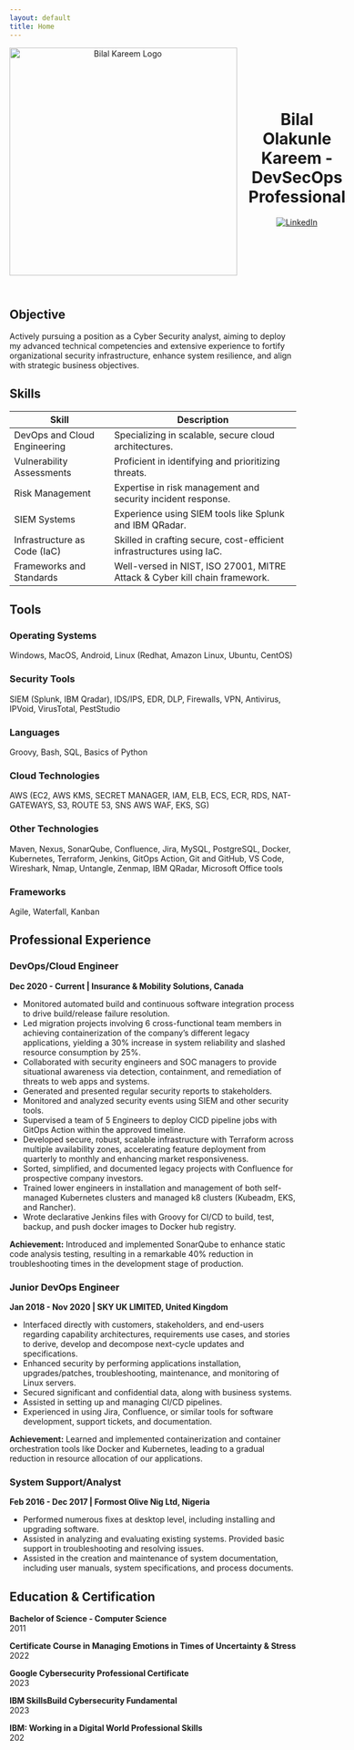 ```yaml
---
layout: default
title: Home
---
```


<header style="display: flex; align-items: center; justify-content: space-between;">
  <img src="logo.png" alt="Bilal Kareem Logo" style="width: 400px; height: auto; margin-right: 20px;">
  <div style="flex-grow: 1;">
    <h1>Bilal Olakunle Kareem - DevSecOps Professional</h1>
    <p>
      <a href="https://www.linkedin.com/in/bilaldevsec" target="_blank">
        <img src="https://img.shields.io/badge/-LinkedIn-0072b1?&style=for-the-badge&logo=linkedin&logoColor=white" alt="LinkedIn">
      </a>
    </p>
  </div>
</header>

<section id="objective" class="home-section">
  <h2>Objective</h2>
  <p>Actively pursuing a position as a Cyber Security analyst, aiming to deploy my advanced technical competencies and extensive experience to fortify organizational security infrastructure, enhance system resilience, and align with strategic business objectives.</p>
</section>

<section id="skills" class="home-section">
  <h2>Skills</h2>
  <table>
    <thead>
      <tr>
        <th>Skill</th>
        <th>Description</th>
      </tr>
    </thead>
    <tbody>
      <tr>
        <td>DevOps and Cloud Engineering</td>
        <td>Specializing in scalable, secure cloud architectures.</td>
      </tr>
      <tr>
        <td>Vulnerability Assessments</td>
        <td>Proficient in identifying and prioritizing threats.</td>
      </tr>
      <tr>
        <td>Risk Management</td>
        <td>Expertise in risk management and security incident response.</td>
      </tr>
      <tr>
        <td>SIEM Systems</td>
        <td>Experience using SIEM tools like Splunk and IBM QRadar.</td>
      </tr>
      <tr>
        <td>Infrastructure as Code (IaC)</td>
        <td>Skilled in crafting secure, cost-efficient infrastructures using IaC.</td>
      </tr>
      <tr>
        <td>Frameworks and Standards</td>
        <td>Well-versed in NIST, ISO 27001, MITRE Attack & Cyber kill chain framework.</td>
      </tr>
    </tbody>
  </table>
</section>

<section id="tools" class="home-section">
  <h2>Tools</h2>
  <h3>Operating Systems</h3>
  <p>
    Windows, MacOS, Android, Linux (Redhat, Amazon Linux, Ubuntu, CentOS)
  </p>

  <h3>Security Tools</h3>
  <p>
    SIEM (Splunk, IBM Qradar), IDS/IPS, EDR, DLP, Firewalls, VPN, Antivirus, IPVoid, VirusTotal, PestStudio
  </p>

  <h3>Languages</h3>
  <p>
    Groovy, Bash, SQL, Basics of Python
  </p>

  <h3>Cloud Technologies</h3>
  <p>
    AWS (EC2, AWS KMS, SECRET MANAGER, IAM, ELB, ECS, ECR, RDS, NAT-GATEWAYS, S3, ROUTE 53, SNS AWS WAF, EKS, SG)
  </p>

  <h3>Other Technologies</h3>
  <p>
    Maven, Nexus, SonarQube, Confluence, Jira, MySQL, PostgreSQL, Docker, Kubernetes, Terraform, Jenkins, GitOps Action, Git and GitHub, VS Code, Wireshark, Nmap, Untangle, Zenmap, IBM QRadar, Microsoft Office tools
  </p>

  <h3>Frameworks</h3>
  <p>
    Agile, Waterfall, Kanban
  </p>
</section>

<section id="experience" class="home-section">
  <h2>Professional Experience</h2>

  <h3>DevOps/Cloud Engineer</h3>
  <p><strong>Dec 2020 - Current | Insurance & Mobility Solutions, Canada</strong></p>
  <ul>
    <li>Monitored automated build and continuous software integration process to drive build/release failure resolution.</li>
    <li>Led migration projects involving 6 cross-functional team members in achieving containerization of the company’s different legacy applications, yielding a 30% increase in system reliability and slashed resource consumption by 25%.</li>
    <li>Collaborated with security engineers and SOC managers to provide situational awareness via detection, containment, and remediation of threats to web apps and systems.</li>
    <li>Generated and presented regular security reports to stakeholders.</li>
    <li>Monitored and analyzed security events using SIEM and other security tools.</li>
    <li>Supervised a team of 5 Engineers to deploy CICD pipeline jobs with GitOps Action within the approved timeline.</li>
    <li>Developed secure, robust, scalable infrastructure with Terraform across multiple availability zones, accelerating feature deployment from quarterly to monthly and enhancing market responsiveness.</li>
    <li>Sorted, simplified, and documented legacy projects with Confluence for prospective company investors.</li>
    <li>Trained lower engineers in installation and management of both self-managed Kubernetes clusters and managed k8 clusters (Kubeadm, EKS, and Rancher).</li>
    <li>Wrote declarative Jenkins files with Groovy for CI/CD to build, test, backup, and push docker images to Docker hub registry.</li>
  </ul>
  <p><strong>Achievement:</strong> Introduced and implemented SonarQube to enhance static code analysis testing, resulting in a remarkable 40% reduction in troubleshooting times in the development stage of production.</p>

  <h3>Junior DevOps Engineer</h3>
  <p><strong>Jan 2018 - Nov 2020 | SKY UK LIMITED, United Kingdom</strong></p>
  <ul>
    <li>Interfaced directly with customers, stakeholders, and end-users regarding capability architectures, requirements use cases, and stories to derive, develop and decompose next-cycle updates and specifications.</li>
    <li>Enhanced security by performing applications installation, upgrades/patches, troubleshooting, maintenance, and monitoring of Linux servers.</li>
    <li>Secured significant and confidential data, along with business systems.</li>
    <li>Assisted in setting up and managing CI/CD pipelines.</li>
    <li>Experienced in using Jira, Confluence, or similar tools for software development, support tickets, and documentation.</li>
  </ul>
  <p><strong>Achievement:</strong> Learned and implemented containerization and container orchestration tools like Docker and Kubernetes, leading to a gradual reduction in resource allocation of our applications.</p>

  <h3>System Support/Analyst</h3>
  <p><strong>Feb 2016 - Dec 2017 | Formost Olive Nig Ltd, Nigeria</strong></p>
  <ul>
    <li>Performed numerous fixes at desktop level, including installing and upgrading software.</li>
    <li>Assisted in analyzing and evaluating existing systems. Provided basic support in troubleshooting and resolving issues.</li>
    <li>Assisted in the creation and maintenance of system documentation, including user manuals, system specifications, and process documents.</li>
  </ul>
</section>

<section id="education" class="home-section">
  <h2>Education & Certification</h2>
  <p><strong>Bachelor of Science - Computer Science</strong><br>2011</p>
  <p><strong>Certificate Course in Managing Emotions in Times of Uncertainty & Stress</strong><br>2022</p>
  <p><strong>Google Cybersecurity Professional Certificate</strong><br>2023</p>
  <p><strong>IBM SkillsBuild Cybersecurity Fundamental</strong><br>2023</p>
  <p><strong>IBM: Working in a Digital World Professional Skills</strong><br>202

